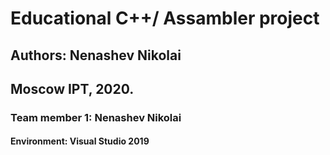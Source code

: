 # Educational C++/ Assambler project
## Authors: Nenashev Nikolai
## Moscow IPT, 2020.
### Team member 1: Nenashev Nikolai
#### Environment: Visual Studio 2019

